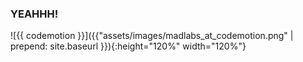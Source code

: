 ### YEAHHH!

![{{ codemotion }}]({{"assets/images/madlabs_at_codemotion.png" | prepend: site.baseurl }}){:height="120%" width="120%"}

<!-- next-slide -->